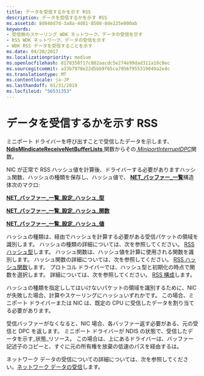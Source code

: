 ```yaml
---
title: データを受信するかを示す RSS
description: データを受信するかを示す RSS
ms.assetid: 8d040d7d-3a8a-4d81-8508-8de225e000ab
keywords:
- 受信側のスケーリング WDK ネットワーク、データの受信を示す
- RSS WDK ネットワーク、データの受信を示す
- WDK RSS データを受信することを示す
ms.date: 04/20/2017
ms.localizationpriority: medium
ms.openlocfilehash: 8178350f17c802aacdc5e274e99dad311a10c8ec
ms.sourcegitcommit: a33b7978e22d5bb9f65ca7056f955319049a2e4c
ms.translationtype: MT
ms.contentlocale: ja-JP
ms.lasthandoff: 01/31/2019
ms.locfileid: "56531353"
---
```

# <a name="indicating-rss-receive-data"></a>データを受信するかを示す RSS





ミニポート ドライバーを呼び出すことで受信したデータを示します、 [ **NdisMIndicateReceiveNetBufferLists** ](https://msdn.microsoft.com/library/windows/hardware/ff563598)関数からその[ *MiniportInterruptDPC*](https://msdn.microsoft.com/library/windows/hardware/ff559398)関数。

NIC が正常で RSS ハッシュ値を計算後、ドライバーする必要がありますハッシュ関数、ハッシュの種類を保存し、ハッシュ値で、 [ **NET\_バッファー\_一覧**](https://msdn.microsoft.com/library/windows/hardware/ff568388)構造体次のマクロ:

[**NET\_バッファー\_一覧\_設定\_ハッシュ\_型**](https://msdn.microsoft.com/library/windows/hardware/ff568409)

[**NET\_バッファー\_一覧\_設定\_ハッシュ\_関数**](https://msdn.microsoft.com/library/windows/hardware/ff568408)

[**NET\_バッファー\_一覧\_設定\_ハッシュ\_値**](https://msdn.microsoft.com/library/windows/hardware/ff568410)

ハッシュの種類は、経由でハッシュを計算する必要がある受信パケットの領域を識別します。 ハッシュの種類の詳細については、次を参照してください。 [RSS ハッシュ型](rss-hashing-types.md)します。 ハッシュ関数は、ハッシュ値を計算に使用される関数を識別します。 ハッシュ関数の詳細については、次を参照してください。 [RSS ハッシュ関数](rss-hashing-functions.md)します。 プロトコル ドライバーでは、ハッシュ型と初期化の時点で関数を選択します。 詳細については、次を参照してください。 [RSS 構成](rss-configuration.md)します。

ハッシュの種類を指定ししてはいけないパケットの領域を識別するために、NIC が失敗した場合、計算やスケーリングにハッシュいずれかです。 この場合、ミニポート ドライバーまたは NIC は、既定の CPU に受信したデータを割り当てる必要があります。

受信バッファーがなくなると、NIC 場合、各バッファー返す必要がある、元の受信と DPC を返します。 ミニポート ドライバーが NDIS の状態で、受信したデータを示す\_状態\_リソース。 この場合は、上にあるドライバーは、バッファー記述子のコピーと、すぐに元の所有権を放棄の低速のパスを経由するは。

ネットワーク データの受信についての詳細については、次を参照してください。[ネットワーク データの受信](receiving-network-data.md)します。

 

 





